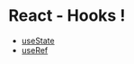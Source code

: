 # React - Hooks !
- [useState](https://github.com/yyeonggg/TIL/blob/master/React/Hooks/usestate.md)
- [useRef](https://github.com/yyeonggg/TIL/blob/master/React/Hooks/useref.md)
